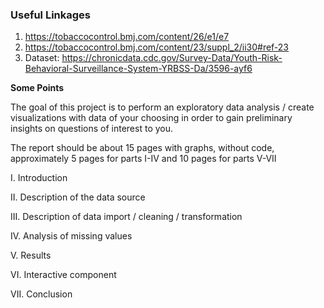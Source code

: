 ### **Useful Linkages**

1. https://tobaccocontrol.bmj.com/content/26/e1/e7
2. https://tobaccocontrol.bmj.com/content/23/suppl_2/ii30#ref-23
3. Dataset: https://chronicdata.cdc.gov/Survey-Data/Youth-Risk-Behavioral-Surveillance-System-YRBSS-Da/3596-ayf6


**Some Points**

The goal of this project is to perform an exploratory data analysis / create visualizations with data of your choosing in order to gain preliminary insights on questions of interest to you.

The report should be about 15 pages with graphs, without code, approximately 5 pages for parts I-IV and 10 pages for parts V-VII

I. Introduction

II. Description of the data source

III. Description of data import / cleaning / transformation

IV. Analysis of missing values

V. Results

VI. Interactive component

VII. Conclusion
